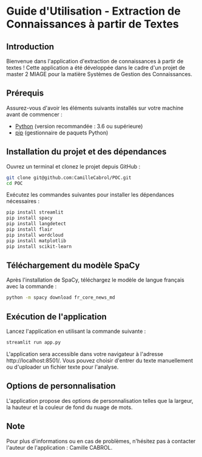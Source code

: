 # Guide d'Utilisation - Extraction de Connaissances à partir de Textes

## Introduction
Bienvenue dans l'application d'extraction de connaissances à partir de textes ! Cette application a été développée dans le cadre d'un projet de master 2 MIAGE pour la matière Systèmes de Gestion des Connaissances.

## Prérequis
Assurez-vous d'avoir les éléments suivants installés sur votre machine avant de commencer :
- [Python](https://www.python.org/) (version recommandée : 3.6 ou supérieure)
- [pip](https://pip.pypa.io/) (gestionnaire de paquets Python)

## Installation du projet et des dépendances
Ouvrez un terminal et clonez le projet depuis GitHub :
```bash
git clone git@github.com:CamilleCabrol/POC.git
cd POC
```

 Exécutez les commandes suivantes pour installer les dépendances nécessaires :

```bash
pip install streamlit
pip install spacy
pip install langdetect
pip install flair
pip install wordcloud
pip install matplotlib
pip install scikit-learn
```

## Téléchargement du modèle SpaCy

Après l'installation de SpaCy, téléchargez le modèle de langue français avec la commande :
```bash
python -m spacy download fr_core_news_md
```

## Exécution de l'application

Lancez l'application en utilisant la commande suivante :

```bash
streamlit run app.py
```

L'application sera accessible dans votre navigateur à l'adresse http://localhost:8501/. Vous pouvez choisir d'entrer du texte manuellement ou d'uploader un fichier texte pour l'analyse.

## Options de personnalisation

L'application propose des options de personnalisation telles que la largeur, la hauteur et la couleur de fond du nuage de mots.

## Note
Pour plus d'informations ou en cas de problèmes, n'hésitez pas à contacter l'auteur de l'application : Camille CABROL.